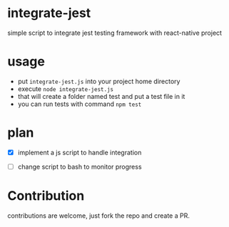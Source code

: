 # integrate-jest
simple script to integrate jest testing framework with react-native project

# usage
- put `integrate-jest.js` into your project home directory 
- execute `node integrate-jest.js`
- that will create a folder named test and put a test file in it
- you can run tests with command `npm test`

# plan
- [x] implement a js script to handle integration
- [ ] change script to bash to monitor progress


# Contribution
contributions are welcome, just fork the repo and create a PR.
